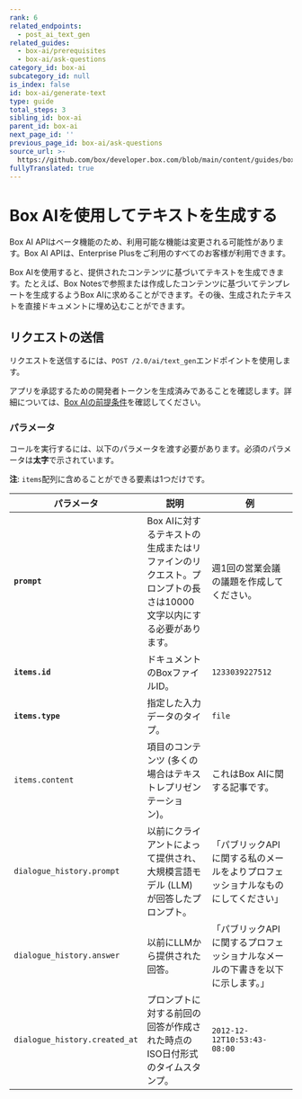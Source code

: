 ```yaml
---
rank: 6
related_endpoints:
  - post_ai_text_gen
related_guides:
  - box-ai/prerequisites
  - box-ai/ask-questions
category_id: box-ai
subcategory_id: null
is_index: false
id: box-ai/generate-text
type: guide
total_steps: 3
sibling_id: box-ai
parent_id: box-ai
next_page_id: ''
previous_page_id: box-ai/ask-questions
source_url: >-
  https://github.com/box/developer.box.com/blob/main/content/guides/box-ai/generate-text.md
fullyTranslated: true
---
```

# Box AIを使用してテキストを生成する

<Message type="notice">

Box AI APIはベータ機能のため、利用可能な機能は変更される可能性があります。Box AI APIは、Enterprise Plusをご利用のすべてのお客様が利用できます。

</Message>

Box AIを使用すると、提供されたコンテンツに基づいてテキストを生成できます。たとえば、Box Notesで参照または作成したコンテンツに基づいてテンプレートを生成するようBox AIに求めることができます。その後、生成されたテキストを直接ドキュメントに埋め込むことができます。

## リクエストの送信

リクエストを送信するには、`POST /2.0/ai/text_gen`エンドポイントを使用します。

<Samples id="post_ai_text_gen">

</Samples>

アプリを承認するための開発者トークンを生成済みであることを確認します。詳細については、[Box AIの前提条件][prereq]を確認してください。

### パラメータ

コールを実行するには、以下のパラメータを渡す必要があります。必須のパラメータは**太字**で示されています。

**注**: `items`配列に含めることができる要素は1つだけです。

| パラメータ                         | 説明                                                            | 例                                         |
| ----------------------------- | ------------------------------------------------------------- | ----------------------------------------- |
| **`prompt`**                  | Box AIに対するテキストの生成またはリファインのリクエスト。プロンプトの長さは10000文字以内にする必要があります。 | 週1回の営業会議の議題を作成してください。                     |
| **`items.id`**                | ドキュメントのBoxファイルID。                                             | `1233039227512`                           |
| **`items.type`**              | 指定した入力データのタイプ。                                                | `file`                                    |
| `items.content`               | 項目のコンテンツ (多くの場合はテキストレプリゼンテーション)。                              | これはBox AIに関する記事です。                        |
| `dialogue_history.prompt`     | 以前にクライアントによって提供され、大規模言語モデル (LLM) が回答したプロンプト。                  | 「パブリックAPIに関する私のメールをよりプロフェッショナルなものにしてください」 |
| `dialogue_history.answer`     | 以前にLLMから提供された回答。                                              | 「パブリックAPIに関するプロフェッショナルなメールの下書きを以下に示します。」  |
| `dialogue_history.created_at` | プロンプトに対する前回の回答が作成された時点のISO日付形式のタイムスタンプ。                       | `2012-12-12T10:53:43-08:00`               |

[prereq]: g://box-ai/prerequisites
